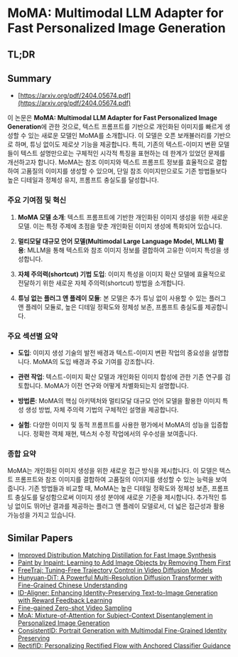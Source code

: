 # MoMA: Multimodal LLM Adapter for Fast Personalized Image Generation
## TL;DR
## Summary
- [https://arxiv.org/pdf/2404.05674.pdf](https://arxiv.org/pdf/2404.05674.pdf)

이 논문은 **MoMA: Multimodal LLM Adapter for Fast Personalized Image Generation**에 관한 것으로, 텍스트 프롬프트를 기반으로 개인화된 이미지를 빠르게 생성할 수 있는 새로운 모델인 MoMA를 소개합니다. 이 모델은 오픈 보캐뷸러리를 기반으로 하며, 튜닝 없이도 제로샷 기능을 제공합니다. 특히, 기존의 텍스트-이미지 변환 모델들이 텍스트 설명만으로는 구체적인 시각적 특징을 표현하는 데 한계가 있었던 문제를 개선하고자 합니다. MoMA는 참조 이미지와 텍스트 프롬프트 정보를 효율적으로 결합하여 고품질의 이미지를 생성할 수 있으며, 단일 참조 이미지만으로도 기존 방법들보다 높은 디테일과 정체성 유지, 프롬프트 충실도를 달성합니다.

### 주요 기여점 및 혁신

1. **MoMA 모델 소개**: 텍스트 프롬프트에 기반한 개인화된 이미지 생성을 위한 새로운 모델. 이는 특정 주제에 초점을 맞춘 개인화된 이미지 생성에 특화되어 있습니다.
   
2. **멀티모달 대규모 언어 모델(Multimodal Large Language Model, MLLM) 활용**: MLLM을 통해 텍스트와 참조 이미지 정보를 결합하여 고유한 이미지 특성을 생성합니다.

3. **자체 주의력(shortcut) 기법 도입**: 이미지 특성을 이미지 확산 모델에 효율적으로 전달하기 위한 새로운 자체 주의력(shortcut) 방법을 소개합니다.

4. **튜닝 없는 플러그 앤 플레이 모듈**: 본 모델은 추가 튜닝 없이 사용할 수 있는 플러그 앤 플레이 모듈로, 높은 디테일 정확도와 정체성 보존, 프롬프트 충실도를 제공합니다.

### 주요 섹션별 요약

- **도입**: 이미지 생성 기술의 발전 배경과 텍스트-이미지 변환 작업의 중요성을 설명합니다. MoMA의 도입 배경과 주요 기여를 강조합니다.
  
- **관련 작업**: 텍스트-이미지 확산 모델과 개인화된 이미지 합성에 관한 기존 연구를 검토합니다. MoMA가 이전 연구와 어떻게 차별화되는지 설명합니다.
  
- **방법론**: MoMA의 핵심 아키텍처와 멀티모달 대규모 언어 모델을 활용한 이미지 특성 생성 방법, 자체 주의력 기법의 구체적인 설명을 제공합니다.
  
- **실험**: 다양한 이미지 및 동적 프롬프트를 사용한 평가에서 MoMA의 성능을 입증합니다. 정확한 객체 재현, 텍스처 수정 작업에서의 우수성을 보여줍니다.

### 종합 요약

MoMA는 개인화된 이미지 생성을 위한 새로운 접근 방식을 제시합니다. 이 모델은 텍스트 프롬프트와 참조 이미지를 결합하여 고품질의 이미지를 생성할 수 있는 능력을 보여줍니다. 기존 방법들과 비교할 때, MoMA는 높은 디테일 정확도와 정체성 보존, 프롬프트 충실도를 달성함으로써 이미지 생성 분야에 새로운 기준을 제시합니다. 추가적인 튜닝 없이도 뛰어난 결과를 제공하는 플러그 앤 플레이 모델로서, 더 넓은 접근성과 활용 가능성을 가지고 있습니다.

## Similar Papers
- [Improved Distribution Matching Distillation for Fast Image Synthesis](2405.14867.md)
- [Paint by Inpaint: Learning to Add Image Objects by Removing Them First](2404.18212.md)
- [FreeTraj: Tuning-Free Trajectory Control in Video Diffusion Models](2406.16863.md)
- [Hunyuan-DiT: A Powerful Multi-Resolution Diffusion Transformer with Fine-Grained Chinese Understanding](2405.08748.md)
- [ID-Aligner: Enhancing Identity-Preserving Text-to-Image Generation with Reward Feedback Learning](2404.15449.md)
- [Fine-gained Zero-shot Video Sampling](2407.21475.md)
- [MoA: Mixture-of-Attention for Subject-Context Disentanglement in Personalized Image Generation](2404.11565.md)
- [ConsistentID: Portrait Generation with Multimodal Fine-Grained Identity Preserving](2404.16771.md)
- [RectifID: Personalizing Rectified Flow with Anchored Classifier Guidance](2405.14677.md)
